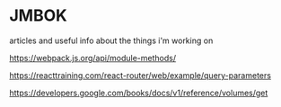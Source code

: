 # JMBOK
articles and useful info about the things i'm working on

https://webpack.js.org/api/module-methods/

https://reacttraining.com/react-router/web/example/query-parameters

https://developers.google.com/books/docs/v1/reference/volumes/get
